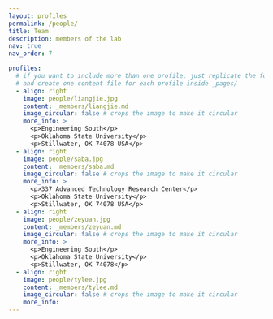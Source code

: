 ```yaml
---
layout: profiles
permalink: /people/
title: Team
description: members of the lab
nav: true
nav_order: 7

profiles:
  # if you want to include more than one profile, just replicate the following block
  # and create one content file for each profile inside _pages/
  - align: right
    image: people/liangjie.jpg
    content: _members/liangjie.md
    image_circular: false # crops the image to make it circular
    more_info: >
      <p>Engineering South</p>
      <p>Oklahoma State University</p>
      <p>Stillwater, OK 74078 USA</p>
  - align: right
    image: people/saba.jpg
    content: _members/saba.md
    image_circular: false # crops the image to make it circular
    more_info: >
      <p>337 Advanced Technology Research Center</p>
      <p>Oklahoma State University</p>
      <p>Stillwater, OK 74078 USA</p>
  - align: right
    image: people/zeyuan.jpg
    content: _members/zeyuan.md
    image_circular: false # crops the image to make it circular
    more_info: >
      <p>Engineering South</p>
      <p>Oklahoma State University</p>
      <p>Stillwater, OK 74078</p>
  - align: right
    image: people/tylee.jpg
    content: _members/tylee.md
    image_circular: false # crops the image to make it circular
    more_info:
---
```

